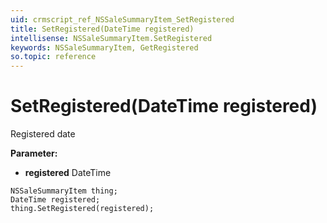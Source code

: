```yaml
---
uid: crmscript_ref_NSSaleSummaryItem_SetRegistered
title: SetRegistered(DateTime registered)
intellisense: NSSaleSummaryItem.SetRegistered
keywords: NSSaleSummaryItem, GetRegistered
so.topic: reference
---
```


# SetRegistered(DateTime registered)

Registered date

**Parameter:** 
 - **registered** DateTime

```crmscript
NSSaleSummaryItem thing;
DateTime registered;
thing.SetRegistered(registered);
```

